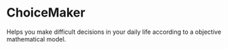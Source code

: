 # ChoiceMaker
Helps you make difficult decisions in your daily life according to a objective mathematical model.
